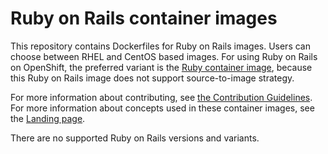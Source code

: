 Ruby on Rails container images
===========================

This repository contains Dockerfiles for Ruby on Rails images.
Users can choose between RHEL and CentOS based images.
For using Ruby on Rails on OpenShift, the preferred variant is
the [Ruby container image](https://github.com/sclorg/s2i-ruby-container),
because this Ruby on Rails image does not support source-to-image strategy.

For more information about contributing, see
[the Contribution Guidelines](https://github.com/sclorg/welcome/blob/master/contribution.md).
For more information about concepts used in these container images, see the
[Landing page](https://github.com/sclorg/welcome).

There are no supported Ruby on Rails versions and variants.
<!--
Versions
---------------
Ruby on Rails versions currently provided are:
* [Ruby on Rails 5.0](5.0)

RHEL versions currently supported are:
* RHEL7

CentOS versions currently supported are:
* CentOS7


Installation
----------------------
Choose either the CentOS7 or RHEL7 based image:

*  **RHEL7 based image**

    These images are available in the [Red Hat Container Catalog](https://access.redhat.com/containers/#/registry.access.redhat.com/rhscl/ror-50-rhel7).
    To download it run:

    ```
    $ docker pull registry.access.redhat.com/rhscl/ror-50-rhel7
    ```

    To build a RHEL7 based Ruby on Rails image, you need to run Docker build on a properly
    subscribed RHEL machine.

    ```
    $ git clone --recursive https://github.com/sclorg/ror-container.git
    $ cd ror-container
    $ git submodule update --init
    $ make build TARGET=rhel7 VERSIONS=5.0
    ```

*  **CentOS7 based image**

    This image is available on DockerHub. To download it run:

    ```
    $ docker pull centos/ror-50-centos7
    ```

    To build a CentOS based Ruby on Rails image from scratch, run:

    ```
    $ git clone --recursive https://github.com/sclorg/ror-container.git
    $ cd ror-container
    $ git submodule update --init
    $ make build TARGET=centos7 VERSIONS=5.0
    ```

For using other versions of Ruby on Rails, just replace the `5.0` value by particular version
in the commands above.

**Notice: By omitting the `VERSIONS` parameter, the build/test action will be performed
on all provided versions of Ruby on Rails, which must be specified in  `VERSIONS` variable.
This variable must be set to a list with possible versions (subdirectories).**


Usage
---------------------------------

For information about usage of Dockerfile for Ruby on Rails 5.0,
see [usage documentation](5.0).

Test
---------------------------------

This repository also provides a test framework, which checks basic functionality
of the Ruby on Rails image.

Users can choose between testing Ruby on Rails based on a RHEL or CentOS image.

*  **RHEL based image**

    To test a RHEL7 based Ruby on Rails image, you need to run the test on a properly
    subscribed RHEL machine.

    ```
    $ cd nginx-container
    $ git submodule update --init
    $ make test TARGET=rhel7 VERSIONS=5.0
    ```

*  **CentOS based image**

    ```
    $ cd nginx-container
    $ git submodule update --init
    $ make test TARGET=centos7 VERSIONS=5.0
    ```

For using other versions of Nginx, just replace the `5.0` value by particular version
in the commands above.

**Notice: By omitting the `VERSIONS` parameter, the build/test action will be performed
on all provided versions of Nginx, which must be specified in  `VERSIONS` variable.
This variable must be set to a list with possible versions (subdirectories).**
-->